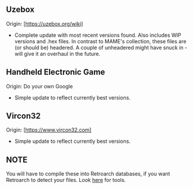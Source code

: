 ## Uzebox
Origin: [https://uzebox.org/wiki]
* Complete update with most recent versions found. Also includes WIP versions and .hex files. In contrast to MAME's collection, these files are (or should be) headered. A couple of unheadered might have snuck in - will give it an overhaul in the future.
## Handheld Electronic Game
Origin: Do your own Google
* Simple update to reflect currently best versions.
## Vircon32
Origin: [https://www.vircon32.com]
* Simple update to reflect currently best versions.
## NOTE
You will have to compile these into Retroarch databases, if you want Retroarch to detect your files. Look [here](https://github.com/libretro/RetroArch/tree/master/libretro-db) for tools.
